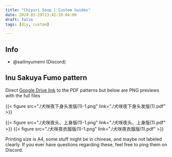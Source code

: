 ```yaml
---
title: "Chiyuri Soup | Custom Guides"
date: 2024-03-29T23:42:19-04:00
draft: false
tags: [diy, custom]

---
```

## Info
- @sailinyumemi (Discord)

## Inu Sakuya Fumo pattern

Direct [Google Drive link](https://drive.google.com/drive/folders/1sOSSQ74vzUB5LAg4K8NApMaF2Es5GFaF?usp=drive_link) to the PDF patterns but below are PNG previews with the full files

{{< figure src="./犬咲夜下身头发版(1)-1.png" link="./犬咲夜下身头发版(1).pdf" >}}


{{< figure src="./犬咲夜头、上身版(1)-1.png" link="./犬咲夜头、上身版(1).pdf" >}}
{{< figure src="./犬咲夜衣服版(1)-1.png" link="./犬咲夜衣服版(1).pdf" >}}

Printing size is A4, some stuff might be in chinese, and maybe not labeled clearly. If you ever have questions regarding these, feel free to ping them on Discord.